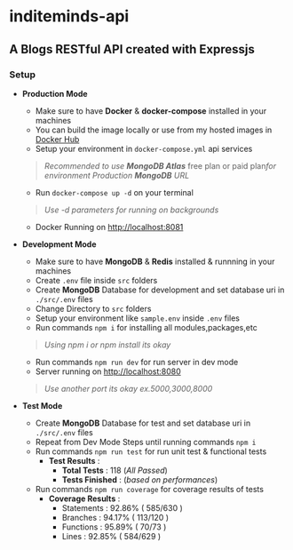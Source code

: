 # inditeminds-api

## A Blogs RESTful API created with Expressjs

### Setup

- **Production Mode**
  - Make sure to have **Docker** & **docker-compose** installed in your machines
  - You can build the image locally or use from my hosted images in [Docker Hub](https://hub.docker.com/r/pickezdocker/inditeminds-api)
  - Setup your environment in ```docker-compose.yml``` api services
  > *Recommended to use **MongoDB Atlas*** free plan or paid plan*for environment Production **MongoDB** URL*
  - Run ``` docker-compose up -d ``` on your terminal
  > *Use -d parameters for running on backgrounds*
  - Docker Running on [http://localhost:8081](http://locahost:8081)

- **Development Mode**
  - Make sure to have **MongoDB** & **Redis** installed & runnning in your machines
  - Create ```.env``` file inside ```src``` folders
  - Create **MongoDB** Database for development and set database uri in ```./src/.env``` files
  - Change Directory to ```src``` folders
  - Setup your environment like ```sample.env``` inside ```.env``` files
  - Run commands ```npm i``` for installing all modules,packages,etc
  > *Using npm i or npm install its okay*
  - Run commands ```npm run dev``` for run server in dev mode
  - Server running on [http://localhost:8080](http://localhost:8080)
  > *Use another port its okay ex.5000,3000,8000*

- **Test Mode**
  - Create **MongoDB** Database for test and set database uri in ```./src/.env``` files
  - Repeat from Dev Mode Steps until running commands ```npm i```  
  - Run commands ```npm run test``` for run unit test & functional tests
    - **Test Results** :
      - **Total Tests** : 118 (*All Passed*)
      - **Tests Finished** : (*based on performances*)
  - Run commands ```npm run coverage``` for coverage results of tests
    - **Coverage Results** :
      - Statements   : 92.86% ( 585/630 )
      - Branches     : 94.17% ( 113/120 )
      - Functions    : 95.89% ( 70/73 )
      - Lines        : 92.85% ( 584/629 )